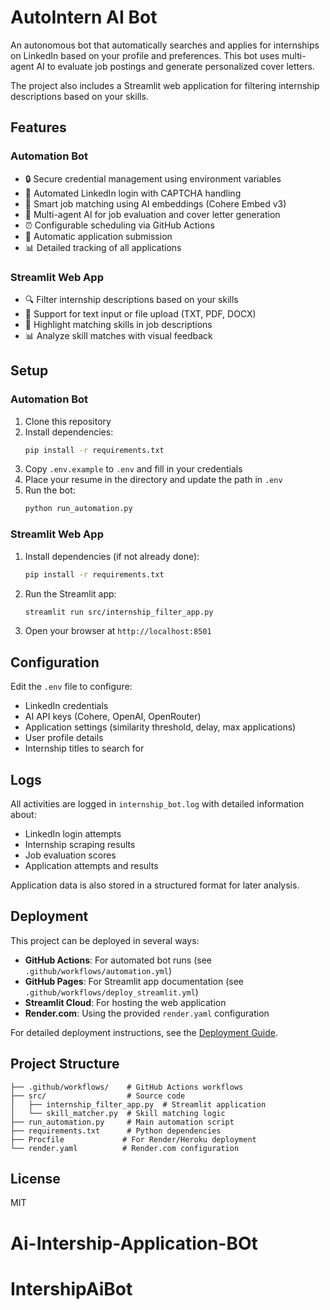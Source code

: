 # AutoIntern AI Bot

An autonomous bot that automatically searches and applies for internships on LinkedIn based on your profile and preferences. This bot uses multi-agent AI to evaluate job postings and generate personalized cover letters.

The project also includes a Streamlit web application for filtering internship descriptions based on your skills.

## Features

### Automation Bot
- 🔒 Secure credential management using environment variables
- 🤖 Automated LinkedIn login with CAPTCHA handling
- 🎯 Smart job matching using AI embeddings (Cohere Embed v3)
- 🧠 Multi-agent AI for job evaluation and cover letter generation
- ⏰ Configurable scheduling via GitHub Actions
- 📝 Automatic application submission
- 📊 Detailed tracking of all applications

### Streamlit Web App
- 🔍 Filter internship descriptions based on your skills
- 📄 Support for text input or file upload (TXT, PDF, DOCX)
- 🔎 Highlight matching skills in job descriptions
- 📊 Analyze skill matches with visual feedback

## Setup

### Automation Bot
1. Clone this repository
2. Install dependencies:
   ```bash
   pip install -r requirements.txt
   ```
3. Copy `.env.example` to `.env` and fill in your credentials
4. Place your resume in the directory and update the path in `.env`
5. Run the bot:
   ```bash
   python run_automation.py
   ```

### Streamlit Web App
1. Install dependencies (if not already done):
   ```bash
   pip install -r requirements.txt
   ```
2. Run the Streamlit app:
   ```bash
   streamlit run src/internship_filter_app.py
   ```
3. Open your browser at `http://localhost:8501`

## Configuration

Edit the `.env` file to configure:
- LinkedIn credentials
- AI API keys (Cohere, OpenAI, OpenRouter)
- Application settings (similarity threshold, delay, max applications)
- User profile details
- Internship titles to search for

## Logs

All activities are logged in `internship_bot.log` with detailed information about:
- LinkedIn login attempts
- Internship scraping results
- Job evaluation scores
- Application attempts and results

Application data is also stored in a structured format for later analysis.

## Deployment

This project can be deployed in several ways:

- **GitHub Actions**: For automated bot runs (see `.github/workflows/automation.yml`)
- **GitHub Pages**: For Streamlit app documentation (see `.github/workflows/deploy_streamlit.yml`)
- **Streamlit Cloud**: For hosting the web application
- **Render.com**: Using the provided `render.yaml` configuration

For detailed deployment instructions, see the [Deployment Guide](DEPLOYMENT_GUIDE.md).

## Project Structure

```
├── .github/workflows/    # GitHub Actions workflows
├── src/                  # Source code
│   ├── internship_filter_app.py  # Streamlit application
│   └── skill_matcher.py  # Skill matching logic
├── run_automation.py     # Main automation script
├── requirements.txt      # Python dependencies
├── Procfile             # For Render/Heroku deployment
└── render.yaml          # Render.com configuration
```

## License

MIT
# Ai-Intership-Application-BOt
# IntershipAiBot
